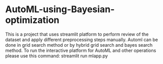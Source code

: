 # AutoML-using-Bayesian-optimization
This is a project that uses streamlit platform to perform review of the dataset and apply different preprocessing steps manually. Automl can be done in grid search method or by hybrid grid search and bayes search method. 
To run the interactive platform for AutoML and other operations please use this command:
streamlit run mlapp.py 
